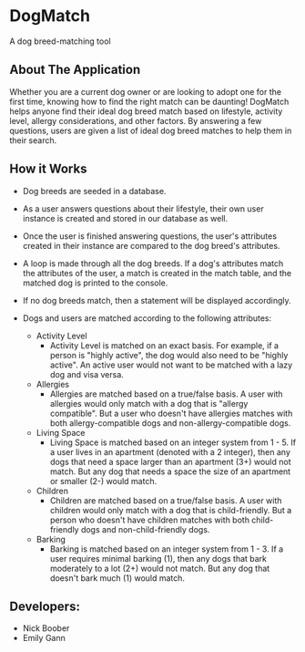# DogMatch
A dog breed-matching tool

## About The Application
Whether you are a current dog owner or are looking to adopt one for the first time, knowing how to find the right match can be daunting! DogMatch helps anyone find their ideal dog breed match based on lifestyle, activity level, allergy considerations, and other factors. By answering a few questions, users are given a list of ideal dog breed matches to help them in their search.

## How it Works
- Dog breeds are seeded in a database. 

- As a user answers questions about their lifestyle, their own user instance is created and stored in our database as well. 

- Once the user is finished answering questions, the user's attributes created in their instance are compared to the dog breed's attributes. 

- A loop is made through all the dog breeds. If a dog's attributes match the attributes of the user, a match is created in the match table, and the matched dog is printed to the console.

- If no dog breeds match, then a statement will be displayed accordingly.

 - Dogs and users are matched according to the following attributes: 

    - Activity Level
        - Activity Level is matched on an exact basis. For example, if a person is "highly active", the dog would also need to be "highly active". An active user would not want to be matched with a lazy dog and visa versa.
    - Allergies
        - Allergies are matched based on a true/false basis. A user with allergies would only match with a dog that is "allergy compatible". But a user who doesn't have allergies matches with both allergy-compatible dogs and non-allergy-compatible dogs.
    - Living Space
        - Living Space is matched based on an integer system from 1 - 5. If a user lives in an apartment (denoted with a 2 integer), then any dogs that need a space larger than an apartment (3+) would not match. But any dog that needs a space the size of an apartment or smaller (2-) would match.
    - Children
        - Children are matched based on a true/false basis. A user with children would only match with a dog that is child-friendly. But a person who doesn't have children matches with both child-friendly dogs and non-child-friendly dogs.
    - Barking
        - Barking is matched based on an integer system from 1 - 3. If a user requires minimal barking (1), then any dogs that bark moderately to a lot (2+) would not match. But any dog that doesn't bark much (1) would match.

## Developers: 
- Nick Boober
- Emily Gann
